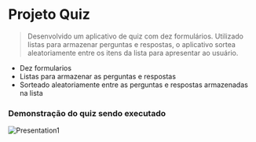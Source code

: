 # Projeto Quiz

> Desenvolvido um aplicativo de quiz com dez formulários. Utilizado listas para armazenar perguntas e respostas,
> o aplicativo sortea aleatoriamente entre os itens da lista para apresentar ao usuário.

* Dez formularios
* Listas para armazenar as perguntas e respostas
* Sorteado aleatoriamente entre as perguntas e respostas armazenadas na lista

### Demonstração do quiz sendo executado
![Presentation1](https://github.com/jermesonf/prjQuizArray/assets/45910656/ddd3098f-7dd3-4069-b90f-adb660d18307)
